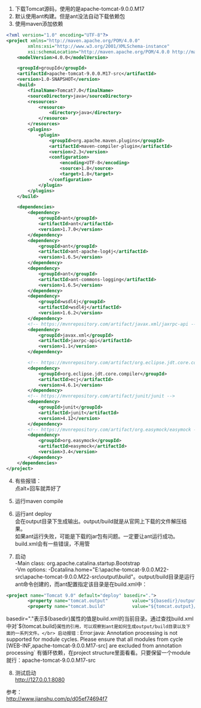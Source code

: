 1. 下载Tomcat源码，使用的是apache-tomcat-9.0.0.M17
2. 默认使用ant构建。但是ant没法自动下载依赖包
3. 使用maven添加依赖
```xml
<?xml version="1.0" encoding="UTF-8"?>
<project xmlns="http://maven.apache.org/POM/4.0.0"
        xmlns:xsi="http://www.w3.org/2001/XMLSchema-instance"
        xsi:schemaLocation="http://maven.apache.org/POM/4.0.0 http://maven.apache.org/xsd/maven-4.0.0.xsd">
    <modelVersion>4.0.0</modelVersion>

    <groupId>groupId</groupId>
    <artifactId>apache-tomcat-9.0.0.M17-src</artifactId>
    <version>1.0-SNAPSHOT</version>
    <build>
        <finalName>Tomcat7.0</finalName>
        <sourceDirectory>java</sourceDirectory>
        <resources>
            <resource>
                <directory>java</directory>
            </resource>
        </resources>
        <plugins>
            <plugin>
                <groupId>org.apache.maven.plugins</groupId>
                <artifactId>maven-compiler-plugin</artifactId>
                <version>2.3</version>
                <configuration>
                    <encoding>UTF-8</encoding>
                    <source>1.8</source>
                    <target>1.8</target>
                </configuration>
            </plugin>
        </plugins>
    </build>

    <dependencies>
        <dependency>
            <groupId>ant</groupId>
            <artifactId>ant</artifactId>
            <version>1.7.0</version>
        </dependency>
        <dependency>
            <groupId>ant</groupId>
            <artifactId>ant-apache-log4j</artifactId>
            <version>1.6.5</version>
        </dependency>
        <dependency>
            <groupId>ant</groupId>
            <artifactId>ant-commons-logging</artifactId>
            <version>1.6.5</version>
        </dependency>
        <dependency>
            <groupId>wsdl4j</groupId>
            <artifactId>wsdl4j</artifactId>
            <version>1.6.2</version>
        </dependency>
        <!-- https://mvnrepository.com/artifact/javax.xml/jaxrpc-api -->
        <dependency>
            <groupId>javax.xml</groupId>
            <artifactId>jaxrpc-api</artifactId>
            <version>1.1</version>
        </dependency>

        <!-- https://mvnrepository.com/artifact/org.eclipse.jdt.core.compiler/ecj -->
        <dependency>
            <groupId>org.eclipse.jdt.core.compiler</groupId>
            <artifactId>ecj</artifactId>
            <version>4.6.1</version>
        </dependency>
        <!-- https://mvnrepository.com/artifact/junit/junit -->
        <dependency>
            <groupId>junit</groupId>
            <artifactId>junit</artifactId>
            <version>4.12</version>
        </dependency>
        <!-- https://mvnrepository.com/artifact/org.easymock/easymock -->
        <dependency>
            <groupId>org.easymock</groupId>
            <artifactId>easymock</artifactId>
            <version>3.4</version>
        </dependency>
    </dependencies>
</project>
```
4. 有些报错：</br>
点alt+回车就弄好了

5. 运行maven compile

6. 运行ant deploy</br>
会在output目录下生成输出。output/build就是从官网上下载的文件解压结果。</br>
如果ant运行失败，可能是下载的jar包有问题。一定要让ant运行成功。build.xml会有一些错误，不用管

7. 启动</br>
-Main class: org.apache.catalina.startup.Bootstrap</br>
-Vm options: -Dcatalina.home="E:\apache-tomcat-9.0.0.M22-src\apache-tomcat-9.0.0.M22-src\output\build"。output/build目录是运行ant命令创建的，而ant配置指定该目录是在build.xml中：
```xml
<project name="Tomcat 9.0" default="deploy" basedir=".">
        <property name="tomcat.output"         value="${basedir}/output"/>
        <property name="tomcat.build"          value="${tomcat.output}/build"/>
```
basedir="."表示${basedir}属性的值是build.xml的当前目录。通过查找build.xml中对`${tomcat.build}`属性的引用，可以观察到ant是如何生成output/build目录以及下面的一系列文件。</br>
启动报错：`Error:java: Annotation processing is not supported for module cycles. Please ensure that all modules from cycle [WEB-INF,apache-tomcat-9.0.0.M17-src] are excluded from annotation processing`
有循环依赖，在project structure里面看看。只要保留一个module就行：apache-tomcat-9.0.0.M17-src

8. 测试启动</br>
http://127.0.0.1:8080 </br>


参考：</br>
http://www.jianshu.com/p/d05ef74694f7
